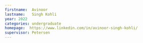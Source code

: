 ```yaml
---
firstname:  Avinoor
lastname:   Singh Kohli
year: 2022
categories: undergraduate
homepage:  https://www.linkedin.com/in/avinoor-singh-kohli/
supervisor: Petersen
---
```

